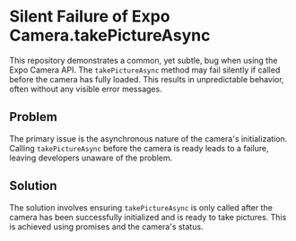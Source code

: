 # Silent Failure of Expo Camera.takePictureAsync

This repository demonstrates a common, yet subtle, bug when using the Expo Camera API. The `takePictureAsync` method may fail silently if called before the camera has fully loaded. This results in unpredictable behavior, often without any visible error messages.

## Problem

The primary issue is the asynchronous nature of the camera's initialization.  Calling `takePictureAsync` before the camera is ready leads to a failure, leaving developers unaware of the problem.

## Solution

The solution involves ensuring `takePictureAsync` is only called after the camera has been successfully initialized and is ready to take pictures. This is achieved using promises and the camera's status.
